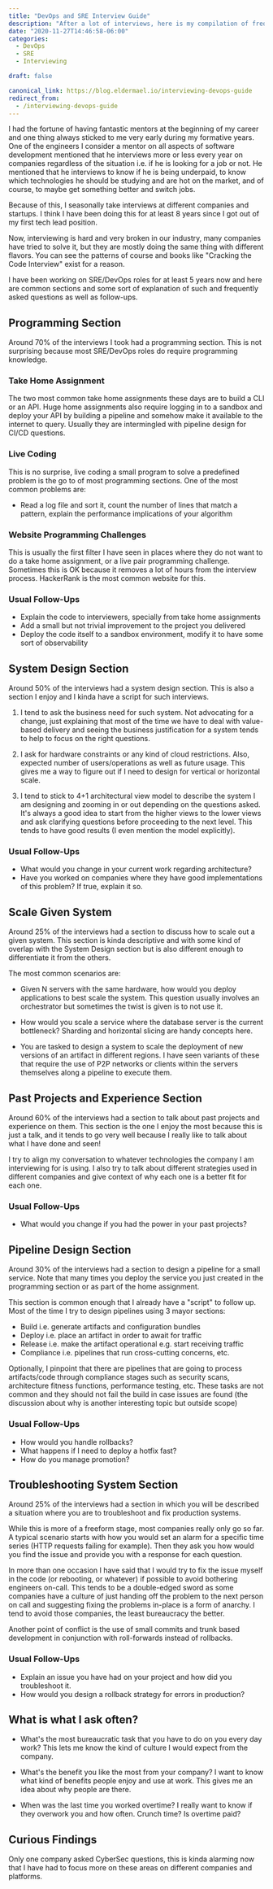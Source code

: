 ```yaml
---
title: "DevOps and SRE Interview Guide"
description: "After a lot of interviews, here is my compilation of frequently asked questions and sections"
date: "2020-11-27T14:46:58-06:00"
categories: 
  - DevOps
  - SRE  
  - Interviewing

draft: false

canonical_link: https://blog.eldermael.io/interviewing-devops-guide
redirect_from:
  - /interviewing-devops-guide
---
```


I had the fortune of having fantastic mentors at the beginning of my career and one thing always sticked to me very
early during my formative years. One of the engineers I consider a mentor on all aspects of software development 
mentioned that he interviews more or less every year on companies regardless of the situation i.e. if he is looking
for a job or not. He mentioned that he interviews to know if he is being underpaid, to know which technologies he should
be studying and are hot on the market, and of course, to maybe get something better and switch jobs.

Because of this, I seasonally take interviews at different companies and startups. I think I have been doing this
for at least 8 years since I got out of my first tech lead position.

Now, interviewing is hard and very broken in our industry, many companies have tried to solve it, but they are mostly
doing the same thing with different flavors. You can see the patterns of course and books like "Cracking the Code 
Interview" exist for a reason.

I have been working on SRE/DevOps roles for at least 5 years now and here are common sections and some sort of
explanation of such and frequently asked questions as well as follow-ups.

## Programming Section

Around 70% of the interviews I took had a programming section. This is not surprising because most SRE/DevOps roles do
require programming knowledge.

### Take Home Assignment

The two most common take home assignments these days are to build a CLI or an API. Huge home assignments also require
logging in to a sandbox and deploy your API by building a pipeline and somehow make it available to the internet to
query. Usually they are intermingled with pipeline design for CI/CD questions.

### Live Coding

This is no surprise, live coding a small program to solve a predefined problem is the go to of most programming 
sections. One of the most common problems are:

- Read a log file and sort it, count the number of lines that match a pattern, explain the performance implications
  of your algorithm

### Website Programming Challenges

This is usually the first filter I have seen in places where they do not want to do a take home assignment, or a live
pair programming challenge. Sometimes this is OK because it removes a lot of hours from the interview process. 
HackerRank is the most common website for this.

### Usual Follow-Ups

- Explain the code to interviewers, specially from take home assignments
- Add a small but not trivial improvement to the project you delivered
- Deploy the code itself to a sandbox environment, modify it to have some sort of observability

## System Design Section

Around 50% of the interviews had a system design section. This is also a section I enjoy and I kinda have a script for
such interviews.

1. I tend to ask the business need for such system. Not advocating for a change, just explaining that most of the time
   we have to deal with value-based delivery and seeing the business justification for a system tends to help to focus
   on the right questions.
   
1. I ask for hardware constraints or any kind of cloud restrictions. Also, expected number of users/operations as well
   as future usage. This gives me a way to figure out if I need to design for vertical or horizontal scale.
   
1. I tend to stick to 4+1 architectural view model to describe the system I am designing and zooming in or out depending
   on the questions asked. It's always a good idea to start from the higher views to the lower views and ask clarifying
   questions before proceeding to the next level. This tends to have good results (I even mention the model explicitly).

### Usual Follow-Ups

- What would you change in your current work regarding architecture?
- Have you worked on companies where they have good implementations of this problem? If true, explain it so.

## Scale Given System

Around 25% of the interviews had a section to discuss how to scale out a given system. This section is kinda 
descriptive and with some kind of overlap with the System Design section but is also different enough to differentiate 
it from the others.

The most common scenarios are:

- Given N servers with the same hardware, how would you deploy applications to best scale the system. This question
  usually involves an orchestrator but sometimes the twist is given is to not use it.
  
- How would you scale a service where the database server is the current bottleneck? Sharding and horizontal slicing
  are handy concepts here.
  
- You are tasked to design a system to scale the deployment of new versions of an artifact in different regions. I have
  seen variants of these that require the use of P2P networks or clients within the servers themselves along a pipeline
  to execute them. 
  

## Past Projects and Experience Section

Around 60% of the interviews had a section to talk about past projects and experience on them. This section is the one
I enjoy the most because this is just a talk, and it tends to go very well because I really like to talk about what I
have done and seen!

I try to align my conversation to whatever technologies the company I am interviewing for is using. I also try to talk
about different strategies used in different companies and give context of why each one is a better fit for each one.


### Usual Follow-Ups

- What would you change if you had the power in your past projects?

## Pipeline Design Section

Around 30% of the interviews had a section to design a pipeline for a small service. Note that many times you deploy
the service you just created in the programming section or as part of the home assignment.

This section is common enough that I already have a "script" to follow up. Most of the time I try to design pipelines
using 3 mayor sections:

- Build i.e. generate artifacts and configuration bundles
- Deploy i.e. place an artifact in order to await for traffic
- Release i.e. make the artifact operational e.g. start receiving traffic
- Compliance i.e. pipelines that run cross-cutting concerns, etc.

Optionally, I pinpoint that there are pipelines that are going to process artifacts/code through compliance stages
such as security scans, architecture fitness functions, performance testing, etc. These tasks are not common and
they should not fail the build in case issues are found (the discussion about why is another interesting topic but
outside scope)

### Usual Follow-Ups

- How would you handle rollbacks?
- What happens if I need to deploy a hotfix fast?
- How do you manage promotion?

## Troubleshooting System Section

Around 25% of the interviews had a section in which you will be described a situation where you are to troubleshoot and
fix production systems.

While this is more of a freeform stage, most companies really only go so far. A typical scenario starts with how you
would set an alarm for a specific time series (HTTP requests failing for example). Then they ask you how would you
find the issue and provide you with a response for each question.

In more than one occasion I have said that I would try to fix the issue myself in the code (or rebooting, or whatever)
if possible to avoid bothering engineers on-call. This tends to be a double-edged sword as some companies have a culture
of just handing off the problem to the next person on call and suggesting fixing the problems in-place is a form of
anarchy. I tend to avoid those companies, the least bureaucracy the better.

Another point of conflict is the use of small commits and trunk based development in conjunction with roll-forwards
instead of rollbacks.


### Usual Follow-Ups

- Explain an issue you have had on your project and how did you troubleshoot it.
- How would you design a rollback strategy for errors in production?

## What is what I ask often?

- What's the most bureaucratic task that you have to do on you every day work? This lets me know the kind of culture I 
  would expect from the company.

- What's the benefit you like the most from your company? I want to know what kind of benefits people enjoy and use at
  work. This gives me an idea about why people are there.
  
- When was the last time you worked overtime? I really want to know if they overwork you and how often. Crunch time? Is
  overtime paid?

## Curious Findings

Only one company asked CyberSec questions, this is kinda alarming now that I have had to focus more on these areas
on different companies and platforms.